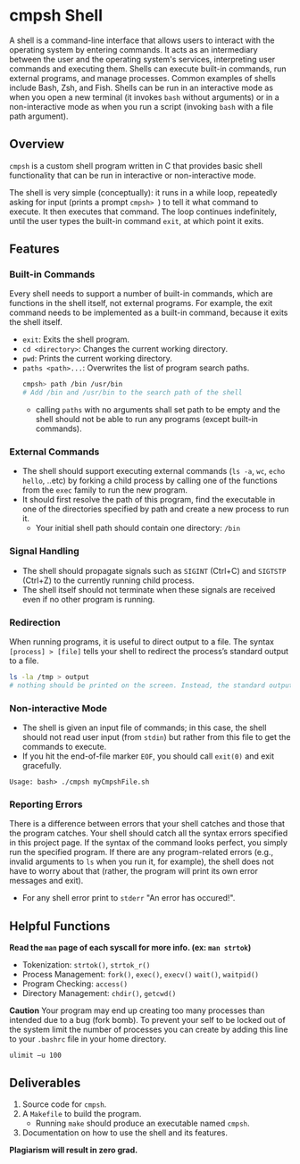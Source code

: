 # cmpsh Shell
A shell is a command-line interface that allows users to interact with the operating system by entering commands. It acts as an intermediary between the user and the operating system's services, interpreting user commands and executing them. Shells can execute built-in commands, run external programs, and manage processes. Common examples of shells include Bash, Zsh, and Fish. Shells can be run in an interactive mode as when you open a new terminal (it invokes `bash` without arguments) or in a non-interactive mode as when you run a script (invoking `bash` with a file path argument).

## Overview
`cmpsh` is a custom shell program written in C that provides basic shell functionality that can be run in interactive or non-interactive mode.

The shell is very simple (conceptually): it runs in a while loop, repeatedly asking for input (prints a prompt `cmpsh> `) to tell it what command to execute. It then executes that command. The loop continues indefinitely, until the user types the built-in command `exit`, at which point it exits.

## Features
### Built-in Commands

Every shell needs to support a number of built-in commands, which are functions in the shell itself, not external programs. For example, the exit command needs to be implemented as a built-in command, because it exits the shell itself.

- `exit`: Exits the shell program.
- `cd <directory>`: Changes the current working directory.
- `pwd`: Prints the current working directory.
- `paths <path>...`: Overwrites the list of program search paths.
    ```sh
    cmpsh> path /bin /usr/bin
    # Add /bin and /usr/bin to the search path of the shell
    ```
    - calling `paths` with no arguments shall set path to be empty and the shell should not be able to run any programs (except built-in commands).

### External Commands
- The shell should support executing external commands (`ls -a`, `wc`, `echo hello`, ..etc) by forking a child process by calling one of the functions from the `exec` family to run the new program.
- It should first resolve the path of this program, find the executable in one of the directories specified by path and create a new process to run it.
    - Your initial shell path should contain one directory: `/bin`


### Signal Handling
- The shell should propagate signals such as `SIGINT` (Ctrl+C) and `SIGTSTP` (Ctrl+Z) to the currently running child process.
- The shell itself should not terminate when these signals are received even if no other program is running.

### Redirection
When running programs, it is useful to direct output to a file. The syntax `[process] > [file]` tells your shell to redirect the process’s standard output to a file. 
```sh
ls -la /tmp > output 
# nothing should be printed on the screen. Instead, the standard output of the ls program should be rerouted to the file output
```

### Non-interactive Mode
- The shell is given an input file of commands; in this case, the shell should not read user input (from `stdin`) but rather from this file to get the commands to execute.
- If you hit the end-of-file marker `EOF`, you should call `exit(0)` and exit gracefully.
```
Usage: bash> ./cmpsh myCmpshFile.sh
```
### Reporting Errors
There is a difference between errors that your shell catches and those that the program catches. Your shell should catch all the syntax errors specified in this project page. If the syntax of the command looks perfect, you simply run the specified program. If there are any program-related errors (e.g., invalid arguments to `ls` when you run it, for example), the shell does not have to worry about that (rather, the program will print its own error messages and exit).
- For any shell error print to `stderr` "An error has occured!".

## Helpful Functions
**Read the `man` page of each syscall for more info. (ex: `man strtok`)**
- Tokenization: `strtok()`, `strtok_r()`
- Process Management: `fork()`, `exec()`, `execv()` `wait()`, `waitpid()`
- Program Checking: `access()`
- Directory Management: `chdir()`, `getcwd()`

**Caution**
Your program may end up creating too many processes than intended due to a bug (fork bomb). To prevent your self to be locked out of the system limit the number of processes you can create by adding this line to your `.bashrc` file in your home directory.

`ulimit –u 100`

## Deliverables
1. Source code for `cmpsh`.
2. A `Makefile` to build the program.
    - Running `make` should produce an executable named `cmpsh`.
3. Documentation on how to use the shell and its features.

**Plagiarism will result in zero grad.**
